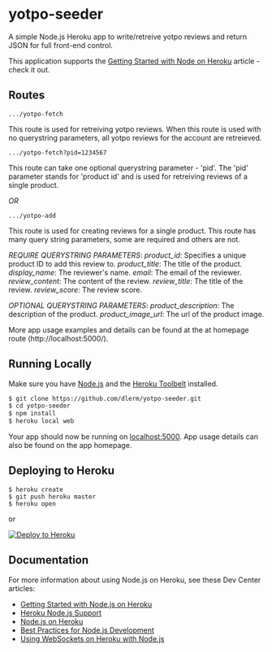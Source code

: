 # yotpo-seeder

A simple Node.js Heroku app to write/retreive yotpo reviews and return JSON for full front-end control.

This application supports the [Getting Started with Node on Heroku](https://devcenter.heroku.com/articles/getting-started-with-nodejs) article - check it out.

## Routes

```
.../yotpo-fetch
```

This route is used for retreiving yotpo reviews. When this route is used with no querystring parameters, all yotpo reviews for the account are retreieved. 


```
.../yotpo-fetch?pid=1234567
```

This route can take one optional querystring parameter - 'pid'. The 'pid' parameter stands for 'product id' and is used for retreiving reviews of a single product.

*OR*

```
.../yotpo-add
```

This route is used for creating reviews for a single product. This route has many query string parameters, some are required and others are not.

*REQUIRE QUERYSTRING PARAMETERS*:
*product_id*: Specifies a unique product ID to add this review to.
*product_title*: The title of the product.
*display_name*: The reviewer's name.
*email*: The email of the reviewer.
*review_content*: The content of the review.
*review_title*: The title of the review.
*review_score*: The review score.

*OPTIONAL QUERYSTRING PARAMETERS*:
*product_description*: The description of the product.
*product_image_url*: The url of the product image.

More app usage examples and details can be found at the at homepage route (http://localhost:5000/). 


## Running Locally

Make sure you have [Node.js](http://nodejs.org/) and the [Heroku Toolbelt](https://toolbelt.heroku.com/) installed.

```sh
$ git clone https://github.com/dlerm/yotpo-seeder.git
$ cd yotpo-seeder
$ npm install
$ heroku local web
```

Your app should now be running on [localhost:5000](http://localhost:5000/). App usage details can also be found on the app homepage.

## Deploying to Heroku

```
$ heroku create
$ git push heroku master
$ heroku open
```
or

[![Deploy to Heroku](https://www.herokucdn.com/deploy/button.png)](https://heroku.com/deploy)

## Documentation

For more information about using Node.js on Heroku, see these Dev Center articles:

- [Getting Started with Node.js on Heroku](https://devcenter.heroku.com/articles/getting-started-with-nodejs)
- [Heroku Node.js Support](https://devcenter.heroku.com/articles/nodejs-support)
- [Node.js on Heroku](https://devcenter.heroku.com/categories/nodejs)
- [Best Practices for Node.js Development](https://devcenter.heroku.com/articles/node-best-practices)
- [Using WebSockets on Heroku with Node.js](https://devcenter.heroku.com/articles/node-websockets)

